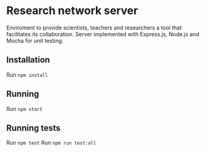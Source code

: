 # Research network server

Enviroment to provide scientists, teachers and researchers a tool that facilitates its collaboration.
Server implemented with Express.js, Node.js and Mocha for unit testing. 

## Installation

Run `npm install`

## Running

Run `npm start`

## Running tests

Run `npm test`
Run `npm run test:all`
